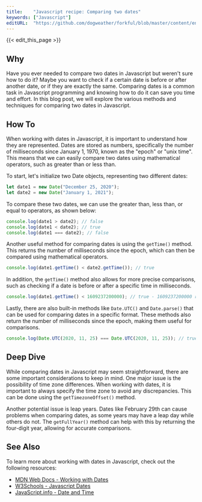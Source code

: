```yaml
---
title:    "Javascript recipe: Comparing two dates"
keywords: ["Javascript"]
editURL:  "https://github.com/dogweather/forkful/blob/master/content/en/javascript/comparing-two-dates.md"
---
```


{{< edit_this_page >}}

## Why

Have you ever needed to compare two dates in Javascript but weren't sure how to do it? Maybe you want to check if a certain date is before or after another date, or if they are exactly the same. Comparing dates is a common task in Javascript programming and knowing how to do it can save you time and effort. In this blog post, we will explore the various methods and techniques for comparing two dates in Javascript.

## How To

When working with dates in Javascript, it is important to understand how they are represented. Dates are stored as numbers, specifically the number of milliseconds since January 1, 1970, known as the "epoch" or "unix time". This means that we can easily compare two dates using mathematical operators, such as greater than or less than.

To start, let's initialize two Date objects, representing two different dates:

```Javascript
let date1 = new Date("December 25, 2020");
let date2 = new Date("January 1, 2021");
```

To compare these two dates, we can use the greater than, less than, or equal to operators, as shown below:

```Javascript
console.log(date1 > date2); // false
console.log(date1 < date2); // true
console.log(date1 === date2); // false
```

Another useful method for comparing dates is using the `getTime()` method. This returns the number of milliseconds since the epoch, which can then be compared using mathematical operators.

```Javascript
console.log(date1.getTime() < date2.getTime()); // true 
```

In addition, the `getTime()` method also allows for more precise comparisons, such as checking if a date is before or after a specific time in milliseconds.

```Javascript
console.log(date1.getTime() < 1609237200000); // true - 1609237200000 represents January 1, 2021 at midnight in milliseconds
```

Lastly, there are also built-in methods like `Date.UTC()` and `Date.parse()` that can be used for comparing dates in a specific format. These methods also return the number of milliseconds since the epoch, making them useful for comparisons.

```Javascript
console.log(Date.UTC(2020, 11, 25) === Date.UTC(2020, 11, 25)); // true 
```

## Deep Dive

While comparing dates in Javascript may seem straightforward, there are some important considerations to keep in mind. One major issue is the possibility of time zone differences. When working with dates, it is important to always specify the time zone to avoid any discrepancies. This can be done using the `getTimezoneOffset()` method.

Another potential issue is leap years. Dates like February 29th can cause problems when comparing dates, as some years may have a leap day while others do not. The `getFullYear()` method can help with this by returning the four-digit year, allowing for accurate comparisons.

## See Also

To learn more about working with dates in Javascript, check out the following resources:

- [MDN Web Docs - Working with Dates](https://developer.mozilla.org/en-US/docs/Web/JavaScript/Reference/Global_Objects/Date)
- [W3Schools - Javascript Dates](https://www.w3schools.com/js/js_dates.asp)
- [JavaScript.info - Date and Time](https://javascript.info/date)